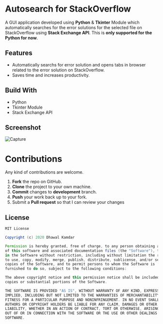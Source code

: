 # Autosearch for StackOverflow

A GUI application developed using **Python** & **Tkinter** Module which automatically searches for the error solutions for the selected file on StackOverflow using **Stack Exchange API**. This is **only supported for the Python for now**.

## Features

- Automatically searchs for error solution and opens tabs in browser related to the error solution on StackOverflow.
- Saves time and increases productivity.

## Build With

- Python
- Tkinter Module
- Stack Exchange API

## Screenshot
![Capture](https://user-images.githubusercontent.com/55776390/83537546-50b11b80-a512-11ea-89f7-10fa2cd6ddbe.png)

# Contributions

Any kind of contributions are welcome.

1. **Fork** the repo on GitHub.
2. **Clone** the project to your own machine.
3. **Commit** changes to **development** branch.
4. **Push** your work back up to your fork.
5. Submit a **Pull request** so that I can review your changes

## License

```Groovy
MIT License

Copyright (c) 2020 Dhawal Kamdar

Permission is hereby granted, free of charge, to any person obtaining a copy
of this software and associated documentation files (the "Software"), to deal
in the Software without restriction, including without limitation the rights
to use, copy, modify, merge, publish, distribute, sublicense, and/or sell
copies of the Software, and to permit persons to whom the Software is
furnished to do so, subject to the following conditions:

The above copyright notice and this permission notice shall be included in all
copies or substantial portions of the Software.

THE SOFTWARE IS PROVIDED "AS IS", WITHOUT WARRANTY OF ANY KIND, EXPRESS OR
IMPLIED, INCLUDING BUT NOT LIMITED TO THE WARRANTIES OF MERCHANTABILITY,
FITNESS FOR A PARTICULAR PURPOSE AND NONINFRINGEMENT. IN NO EVENT SHALL THE
AUTHORS OR COPYRIGHT HOLDERS BE LIABLE FOR ANY CLAIM, DAMAGES OR OTHER
LIABILITY, WHETHER IN AN ACTION OF CONTRACT, TORT OR OTHERWISE, ARISING FROM,
OUT OF OR IN CONNECTION WITH THE SOFTWARE OR THE USE OR OTHER DEALINGS IN THE
SOFTWARE.
```
